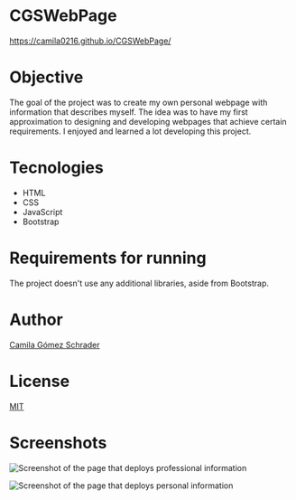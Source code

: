 # CGSWebPage
https://camila0216.github.io/CGSWebPage/

# Objective
The goal of the project was to create my own personal webpage with information that describes myself. The idea was to have my first approximation to designing and developing webpages that achieve certain requirements. I enjoyed and learned a lot developing this project.

# Tecnologies
- HTML
- CSS
- JavaScript
- Bootstrap

# Requirements for running
The project doesn't use any additional libraries, aside from Bootstrap.

# Author
[Camila Gómez Schrader](https://camila0216.github.io/CGSWebPage/)

# License
[MIT](https://github.com/camila0216/CGSWebPage/blob/master/LICENSE)

# Screenshots
![Screenshot of the page that deploys professional information](https://github.com/camila0216/CGSWebPage/blob/master/images/screen1.PNG?raw=true)

![Screenshot of the page that deploys personal information](https://github.com/camila0216/CGSWebPage/blob/master/images/screen2.PNG?raw=true)
